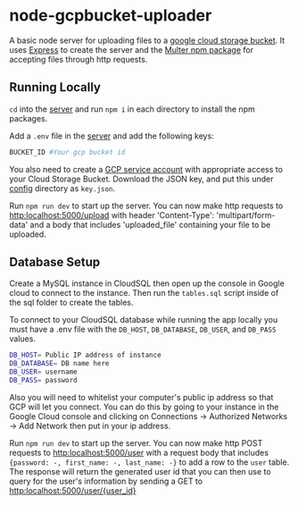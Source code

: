 # node-gcpbucket-uploader

A basic node server for uploading files to a [google cloud storage bucket](https://cloud.google.com/storage/docs/creating-buckets). It uses [Express](https://expressjs.com/) to create the server and the [Multer npm package](https://www.npmjs.com/package/multer) for accepting files through http requests.

## Running Locally

`cd` into the [server](/server) and run `npm i` in each directory to install the npm packages.

Add a `.env` file in the [server](/server) and add the following keys:

```sh
BUCKET_ID #Your gcp bucket id
```

You also need to create a [GCP service account](https://cloud.google.com/iam/docs/service-accounts) with appropriate access to your Cloud Storage Bucket. Download the JSON key, and put this under [config](/server/config) directory as `key.json`.

Run `npm run dev` to start up the server. You can now make http requests to [http:localhost:5000/upload](http:localhost:5000/upload) with header 'Content-Type': 'multipart/form-data' and a body that includes 'uploaded_file' containing your file to be uploaded.

## Database Setup

Create a MySQL instance in CloudSQL then open up the console in Google cloud to connect to the instance. Then run the `tables.sql` script inside of the sql folder to create the tables.

To connect to your CloudSQL database while running the app locally you must have a .env file with the `DB_HOST`, `DB_DATABASE`, `DB_USER`, and `DB_PASS` values.

```sh
DB_HOST= Public IP address of instance
DB_DATABASE= DB name here
DB_USER= username
DB_PASS= password
```

Also you will need to whitelist your computer's public ip address so that GCP will let you connect. You can do this by going to your instance in the Google Cloud console and clicking on Connections -> Authorized Networks -> Add Network then put in your ip address.

Run `npm run dev` to start up the server. You can now make http POST requests to [http:localhost:5000/user](http:localhost:5000/user) with a request body that includes `{password: -, first_name: -, last_name: -}` to add a row to the `user` table. The response will return the generated user id that you can then use to query for the user's information by sending a GET to [http:localhost:5000/user/{user_id}](http:localhost:5000/user/user_id)


